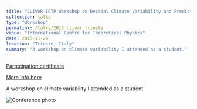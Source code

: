 ```yaml
---
title: "CLIVAR-ICTP Workshop on Decadal Climate Variability and Predictability"
collection: talks
type: "Workshop"
permalink: /talks/2015_clivar_trieste
venue: "International Centre for Theoretical Physics"
date: 2015-11-24
location: "Trieste, Italy"
summary: "A workshop on climate variability I attended as a student."
---
```


[Partecipation certificate](https://adrfantini.github.io/files/part_cert/2015_clivar_trieste.pdf)

[More info here](http://indico.ictp.it/event/a14266/)

A workshop on climate variability I attended as a student

![Conference photo](http://indico.ictp.it/event/a14266/material/14/0.jpg)

